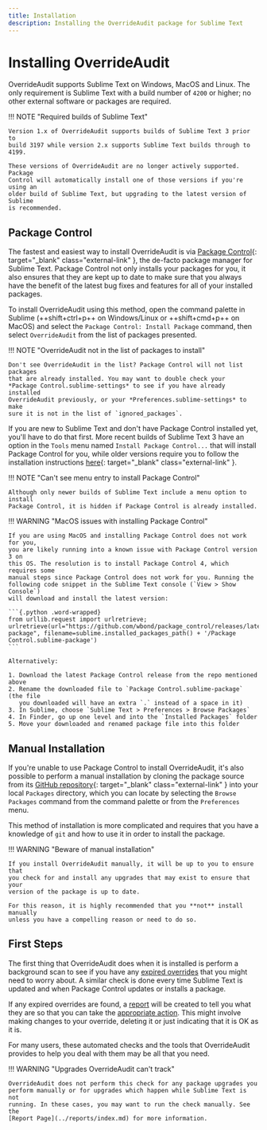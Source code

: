 ```yaml
---
title: Installation
description: Installing the OverrideAudit package for Sublime Text
---
```


# Installing OverrideAudit

OverrideAudit supports Sublime Text on Windows, MacOS and Linux. The only
requirement is Sublime Text with a build number of `4200` or higher; no other
external software or packages are required.

!!! NOTE "Required builds of Sublime Text"

    Version 1.x of OverrideAudit supports builds of Sublime Text 3 prior to
    build 3197 while version 2.x supports Sublime Text builds through to 4199.

    These versions of OverrideAudit are no longer actively supported. Package
    Control will automatically install one of those versions if you're using an
    older build of Sublime Text, but upgrading to the latest version of Sublime
    is recommended.


## Package Control

The fastest and easiest way to install OverrideAudit is via
[Package Control](https://packagecontrol.io){: target="_blank" class="external-link" }, the de-facto
package manager for Sublime Text. Package Control not only installs your
packages for you, it also ensures that they are kept up to date to make sure
that you always have the benefit of the latest bug fixes and features for all
of your installed packages.

To install OverrideAudit using this method, open the command palette in Sublime
(++shift+ctrl+p++ on Windows/Linux or ++shift+cmd+p++ on MacOS) and select the
`Package Control: Install Package` command, then select `OverrideAudit` from the
list of packages presented.

!!! NOTE "OverrideAudit not in the list of packages to install"

    Don't see OverrideAudit in the list? Package Control will not list packages
    that are already installed. You may want to double check your
    *Package Control.sublime-settings* to see if you have already installed
    OverrideAudit previously, or your *Preferences.sublime-settings* to make
    sure it is not in the list of `ignored_packages`.

If you are new to Sublime Text and don't have Package Control installed yet,
you'll have to do that first. More recent builds of Sublime Text 3 have an
option in the `Tools` menu named `Install Package Control...` that will install
Package Control for you, while older versions require you to follow the
installation instructions
[here](https://packagecontrol.io/installation){: target="_blank" class="external-link" }.

!!! NOTE "Can't see menu entry to install Package Control"

    Although only newer builds of Sublime Text include a menu option to install
    Package Control, it is hidden if Package Control is already installed.

!!! WARNING "MacOS issues with installing Package Control"

    If you are using MacOS and installing Package Control does not work for you,
    you are likely running into a known issue with Package Control version 3 on
    this OS. The resolution is to install Package Control 4, which requires some
    manual steps since Package Control does not work for you. Running the
    following code snippet in the Sublime Text console (`View > Show Console`)
    will download and install the latest version:

    ```{.python .word-wrapped}
    from urllib.request import urlretrieve; urlretrieve(url="https://github.com/wbond/package_control/releases/latest/download/Package.Control.sublime-package", filename=sublime.installed_packages_path() + '/Package Control.sublime-package')
    ```

    Alternatively:

    1. Download the latest Package Control release from the repo mentioned above
    2. Rename the downloaded file to `Package Control.sublime-package` (the file
       you downloaded will have an extra `.` instead of a space in it)
    3. In Sublime, choose `Sublime Text > Preferences > Browse Packages`
    4. In Finder, go up one level and into the `Installed Packages` folder
    5. Move your downloaded and renamed package file into this folder


## Manual Installation

If you're unable to use Package Control to install OverrideAudit, it's also
possible to perform a manual installation by cloning the package source from
its [GitHub repository](https://github.com/OdatNurd/OverrideAudit){: target="_blank" class="external-link" }
into your local `Packages` directory, which you can locate by selecting the
`Browse Packages` command from the command palette or from the `Preferences`
menu.

This method of installation is more complicated and requires that you have a
knowledge of `git` and how to use it in order to install the package.

!!! WARNING "Beware of manual installation"

    If you install OverrideAudit manually, it will be up to you to ensure that
    you check for and install any upgrades that may exist to ensure that your
    version of the package is up to date.

    For this reason, it is highly recommended that you **not** install manually
    unless you have a compelling reason or need to do so.


## First Steps

The first thing that OverrideAudit does when it is installed is perform a
background scan to see if you have any
[expired overrides](../terminology/overrides.md#expired-override) that you might
need to worry about. A similar check is done every time Sublime Text is updated
and when Package Control updates or installs a package.

If any expired overrides are found, a
[report](../reports/override.md) will be created to tell
you what they are so that you can take the
[appropriate action](../usage/workflow.md). This
might involve making changes to your override, deleting it or just indicating
that it is OK as it is.

For many users, these automated checks and the tools that OverrideAudit
provides to help you deal with them may be all that you need.


!!! WARNING "Upgrades OverrideAudit can't track"

    OverrideAudit does not perform this check for any package upgrades you
    perform manually or for upgrades which happen while Sublime Text is not
    running. In these cases, you may want to run the check manually. See the
    [Report Page](../reports/index.md) for more information.
